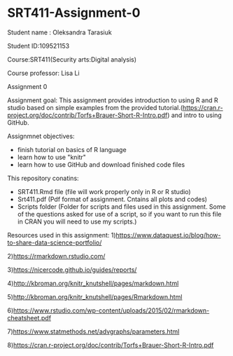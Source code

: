 # SRT411-Assignment-0
Student name : Oleksandra Tarasiuk

Student ID:109521153

Course:SRT411(Security arts:Digital analysis)

Course professor: Lisa Li

Assignment 0

Assignment goal:
This assignment provides introduction to using R and R studio based on simple examples from the provided tutorial.(https://cran.r-project.org/doc/contrib/Torfs+Brauer-Short-R-Intro.pdf) and intro to using GitHub.

Assignmnet objectives:
- finish tutorial on basics of R language
- learn how to use "knitr"
- learn how to use GitHub and download finished code files 

This repository conatins:
- SRT411.Rmd file (file will work properly only in R or R studio)
- Srt411.pdf (Pdf format of assignment. Cntains all plots and codes)
- Scripts folder (Folder for scripts and files used in this assignment. Some of the questions asked for use of a script, so if you want to run this file in CRAN you will need to use my scripts.)

Resources used in this assignment:
1)https://www.dataquest.io/blog/how-to-share-data-science-portfolio/

2)https://rmarkdown.rstudio.com/

3)https://nicercode.github.io/guides/reports/

4)http://kbroman.org/knitr_knutshell/pages/markdown.html

5)http://kbroman.org/knitr_knutshell/pages/Rmarkdown.html

6)https://www.rstudio.com/wp-content/uploads/2015/02/rmarkdown-cheatsheet.pdf

7)https://www.statmethods.net/advgraphs/parameters.html

8)https://cran.r-project.org/doc/contrib/Torfs+Brauer-Short-R-Intro.pdf

